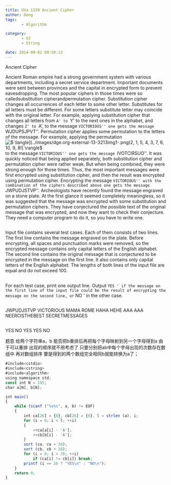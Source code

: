 ```yaml
---
title: UVa 1339 Ancient Cipher
author: Deng
tags: 
       - Algorithm

category: 
       - OJ
       - String

date: 2014-09-02 09:50:13
---
```

Ancient Cipher

Ancient Roman empire had a strong government system with various departments, including a secret service department. Important documents were sent between provinces and the capital in encrypted form to prevent eavesdropping. The most popular ciphers in those times were so calledsubstitution cipherandpermutation cipher. Substitution cipher changes all occurrences of each letter to some other letter. Substitutes for all letters must be different. For some letters substitute letter may coincide with the original letter. For example, applying substitution cipher that changes all letters from `A' to `Y' to the next ones in the alphabet, and changes `Z' to `A', to the message ``VICTORIOUS'' one gets the message ``WJDUPSJPVT''. Permutation cipher applies some permutation to the letters of the message. For example, applying the permutation![$ \langle$](../images/dge.org-external-13-3213img1-.png)2, 1, 5, 4, 3, 7, 6, 10, 9, 8![$ \rangle$](../images/dge.org-external-13-3213img2-.png)to the message ``VICTORIOUS'' one gets the message ``IVOTCIRSUO''. It was quickly noticed that being applied separately, both substitution cipher and permutation cipher were rather weak. But when being combined, they were strong enough for those times. Thus, the most important messages were first encrypted using substitution cipher, and then the result was encrypted using permutation cipher. Encrypting the message ``VICTORIOUS'' with the combination of the ciphers described above one gets the message ``JWPUDJSTVP''. Archeologists have recently found the message engraved on a stone plate. At the first glance it seemed completely meaningless, so it was suggested that the message was encrypted with some substitution and permutation ciphers. They have conjectured the possible text of the original message that was encrypted, and now they want to check their conjecture. They need a computer program to do it, so you have to write one.

##

Input file contains several test cases. Each of them consists of two lines. The first line contains the message engraved on the plate. Before encrypting, all spaces and punctuation marks were removed, so the encrypted message contains only capital letters of the English alphabet. The second line contains the original message that is conjectured to be encrypted in the message on the first line. It also contains only capital letters of the English alphabet. The lengths of both lines of the input file are equal and do not exceed 100.

##

For each test case, print one output line. Output ` YES ' if the message on the first line of the input file could be the result of encrypting the message on the second line, or ` NO ' in the other case.

##

JWPUDJSTVP VICTORIOUS MAMA ROME HAHA HEHE AAA AAA NEERCISTHEBEST SECRETMESSAGES

##

YES NO YES YES NO

题意 给两个字符串a，b 能否把b重排后再把每个字母映射到另一个字母得到a 由于可以重排 出现的顺序就不用考虑了 只要分别把ab中每个字母出现的次数存在数组中 再对数组排序 要是得到的两个数组完全相同b就能转换为a了；

```js 
#include<cstdio>
#include<cstring>
#include<algorithm>
using namespace std;
const int N = 105;
char a[N], b[N];

int main()
{
    while (scanf ("%s%s", a, b) != EOF)
    {
        int ca[26] = {0}, cb[26] = {0}, l = strlen (a), i;
        for (i = 0; i < l; ++i)
        {
            ++ca[a[i] - 'A'];
            ++cb[b[i] - 'A'];
        }
        sort (ca, ca + 26);
        sort (cb, cb + 26);
        for (i = 0; i < 26; ++i)
            if (ca[i] != cb[i]) break;
        printf (i == 26 ? "YES\n" : "NO\n");
    }
    return 0;
}
```